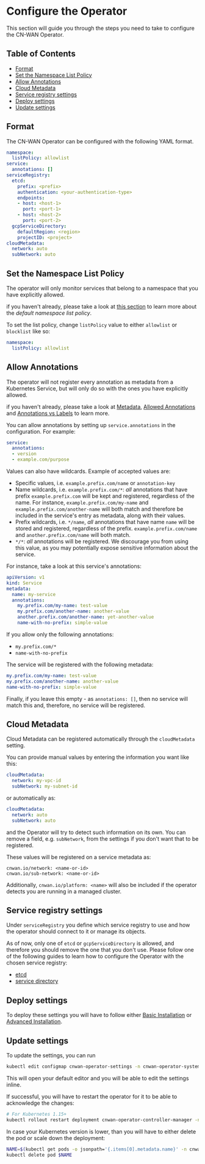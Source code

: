# Configure the Operator

This section will guide you through the steps you need to take to configure the CN-WAN Operator.

## Table of Contents

* [Format](#format)
* [Set the Namespace List Policy](#set-the-namespace-list-policy)
* [Allow Annotations](#allow-annotations)
* [Cloud Metadata](#cloud-metadata)
* [Service registry settings](#service-registry-settings)
* [Deploy settings](#deploy-settings)
* [Update settings](#update-settings)

## Format

The CN-WAN Operator can be configured with the following YAML format.

```yaml
namespace:
  listPolicy: allowlist
service:
  annotations: []
serviceRegistry:
  etcd:
    prefix: <prefix>
    authentication: <your-authentication-type>
    endpoints:
    - host: <host-1>
      port: <port-1>
    - host: <host-2>
      port: <port-2>
  gcpServiceDirectory:
    defaultRegion: <region>
    projectID: <project>
cloudMetadata:
  network: auto
  subNetwork: auto
```

## Set the Namespace List Policy

The operator will only monitor services that belong to a namespace that you have explicitly allowed.

if you haven't already, please take a look at [this section](./concepts.md#namespace-list-policy) to learn more about the *default namespace list policy*.

To set the list policy, change `listPolicy` value to either `allowlist` or `blocklist` like so:

```yaml
namespace:
  listPolicy: allowlist
```

## Allow Annotations

The operator will not register every annotation as metadata from a Kubernetes Service, but will only do so with the ones you have explicitly allowed.

if you haven't already, please take a look at [Metadata](./concepts.md#metadata), [Allowed Annotations](./concepts.md#allowed-annotations) and [Annotations vs Labels](./concepts.md#annotations-vs-labels) to learn more.

You can allow annotations by setting up `service.annotations` in the configuration. For example:

```yaml
service:
  annotations:
  - version
  - example.com/purpose
```

Values can also have wildcards. Example of accepted values are:

* Specific values, i.e. `example.prefix.com/name` or `annotation-key`
* Name wildcards, i.e. `example.prefix.com/*`: *all* annotations that have prefix `example.prefix.com` will be kept and registered, regardless of the name. For instance, `example.prefix.com/my-name` and `example.prefix.com/another-name` will both match and therefore be included in the service's entry as metadata, along with their values.
* Prefix wildcards, i.e. `*/name`, *all* annotations that have name `name` will be stored and registered, regardless of the prefix. `example.prefix.com/name` and `another.prefix.com/name` will both match.
* `*/*`: *all* annotations will be registered. We discourage you from using this value, as you may potentially expose sensitive information about the service.

For instance, take a look at this service's annotations:

```yaml
apiVersion: v1
kind: Service
metadata:
  name: my-service
  annotations:
    my.prefix.com/my-name: test-value
    my.prefix.com/another-name: another-value
    another.prefix.com/another-name: yet-another-value
    name-with-no-prefix: simple-value
```

If you allow only the following annotations:

* `my.prefix.com/*`
* `name-with-no-prefix`

The service will be registered with the following metadata:

```yaml
my.prefix.com/my-name: test-value
my.prefix.com/another-name: another-value
name-with-no-prefix: simple-value
```

Finally, if you leave this empty - as `annotations: []`, then no service will match this and, therefore, no service will be registered.

## Cloud Metadata

Cloud Metadata can be registered automatically through the `cloudMetadata` setting.

You can provide manual values by entering the information you want like this:

```yaml
cloudMetadata:
  network: my-vpc-id
  subNetwork: my-subnet-id
```

or automatically as:

```yaml
cloudMetadata:
  network: auto
  subNetwork: auto
```

and the Operator will try to detect such information on its own. You can remove a field, e.g. `subNetwork`, from the settings if you don't want that to be registered.

These values will be registered on a service metadata as:

```text
cnwan.io/network: <name-or-id>
cnwan.io/sub-network: <name-or-id>
```

Additionally, `cnwan.io/platform: <name>` will also be included if the operator detects you are running in a managed cluster.

## Service registry settings

Under `serviceRegistry` you define which service registry to use and how the operator should connect to it or manage its objects.

As of now, only one of `etcd` or `gcpServiceDirectory` is allowed, and therefore you should remove the one that you don't use. Please follow one of the following guides to learn how to configure the Operator with the chosen service registry:

* [etcd](./etcd/operator_configuration.md)
* [service directory](./gcp_service_directory/configure_with_operator.md)

## Deploy settings

To deploy these settings you will have to follow either [Basic Installation](./basic_installation.md) or [Advanced Installation](./advanced_installation.md).

## Update settings

To update the settings, you can run

```bash
kubectl edit configmap cnwan-operator-settings -n cnwan-operator-system
```

This will open your default editor and you will be able to edit the settings inline.

If successful, you will have to restart the operator for it to be able to acknowledge the changes:

```bash
# For Kubernetes 1.15+
kubectl rollout restart deployment cnwan-operator-controller-manager -n cnwan-operator-system
```

In case your Kubernetes version is lower, than you will have to either delete the pod or scale down the deployment:

```bash
NAME=$(kubectl get pods -o jsonpath='{.items[0].metadata.name}' -n cnwan-operator-system)
kubectl delete pod $NAME
```

